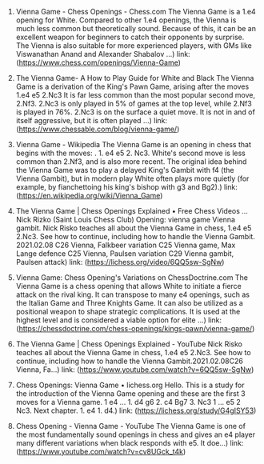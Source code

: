 ---
---
1. Vienna Game - Chess Openings - Chess.com
The Vienna Game is a 1.e4 opening for White. Compared to other 1.e4 openings, the Vienna is much less common but theoretically sound. Because of this, it can be an excellent weapon for beginners to catch their opponents by surprise. The Vienna is also suitable for more experienced players, with GMs like Viswanathan Anand and Alexander Shabalov ...)
link: (https://www.chess.com/openings/Vienna-Game)


2. The Vienna Game- A How to Play Guide for White and Black
The Vienna Game is a derivation of the King's Pawn Game, arising after the moves 1.e4 e5 2.Nc3 It is far less common than the most popular second move, 2.Nf3. 2.Nc3 is only played in 5% of games at the top level, while 2.Nf3 is played in 76%. 2.Nc3 is on the surface a quiet move. It is not in and of itself aggressive, but it is often played ...)
link: (https://www.chessable.com/blog/vienna-game/)


3. Vienna Game - Wikipedia
The Vienna Game is an opening in chess that begins with the moves: . 1. e4 e5 2. Nc3. White's second move is less common than 2.Nf3, and is also more recent. The original idea behind the Vienna Game was to play a delayed King's Gambit with f4 (the Vienna Gambit), but in modern play White often plays more quietly (for example, by fianchettoing his king's bishop with g3 and Bg2).)
link: (https://en.wikipedia.org/wiki/Vienna_Game)


4. The Vienna Game | Chess Openings Explained • Free Chess Videos ...
Nick Rizko (Saint Louis Chess Club) Opening: vienna game Vienna gambit. Nick Risko teaches all about the Vienna Game in chess, 1.e4 e5 2.Nc3. See how to continue, including how to handle the Vienna Gambit. 2021.02.08 C26 Vienna, Falkbeer variation C25 Vienna game, Max Lange defence C25 Vienna, Paulsen variation C29 Vienna gambit, Paulsen attack)
link: (https://lichess.org/video/6QQ5sw-SgNw)


5. Vienna Game: Chess Opening's Variations on ChessDoctrine.com
The Vienna Game is a chess opening that allows White to initiate a fierce attack on the rival king. It can transpose to many e4 openings, such as the Italian Game and Three Knights Game. It can also be utilized as a positional weapon to shape strategic complications. It is used at the highest level and is considered a viable option for elite ...)
link: (https://chessdoctrine.com/chess-openings/kings-pawn/vienna-game/)


6. The Vienna Game | Chess Openings Explained - YouTube
Nick Risko teaches all about the Vienna Game in chess, 1.e4 e5 2.Nc3. See how to continue, including how to handle the Vienna Gambit.2021.02.08C26 Vienna, Fa...)
link: (https://www.youtube.com/watch?v=6QQ5sw-SgNw)


7. Chess Openings: Vienna Game • lichess.org
Hello. This is a study for the introduction of the Vienna Game opening and these are the first 3 moves for a Vienna game. 1 e4 ... 1. d4 g6 2. c4 Bg7 3. Nc3 1 ... e5 2 Nc3. Next chapter. 1. e4 1. d4.)
link: (https://lichess.org/study/G4gISY53)


8. Chess Opening - Vienna Game - YouTube
The Vienna Game is one of the most fundamentally sound openings in chess and gives an e4 player many different variations when black responds with e5. It doe...)
link: (https://www.youtube.com/watch?v=cv8UGck_t4k)


